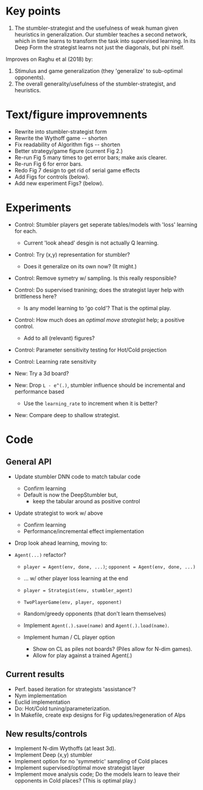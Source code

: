 # Key points

1. The stumbler-strategist and the usefulness of weak human given heuristics in generalization. Our stumbler teaches a second network, which in time learns to transform the task into supervised learning. In its Deep Form the strategist learns not just the diagonals, but phi itself.

Improves on Raghu et al (2018) by:

1. Stimulus and game generalization (they 'generalize' to sub-optimal opponents).
2. The overall generality/usefulness of the stumbler-strategist, and heuristics.


# Text/figure improvemnents

- Rewrite into stumbler-strategist form
- Rewrite the Wythoff game -- shorten
- Fix readability of Algorithm figs -- shorten
- Better strategy/game figure (current Fig 2.)
- Re-run Fig 5 many times to get error bars; make axis clearer.
- Re-run Fig 6 for error bars.
- Redo Fig 7 design to get rid of serial game effects
- Add Figs for controls (below).
- Add new experiment Figs? (below).


# Experiments

- Control: Stumbler players get seperate tables/models with 'loss' learning for each.
  - Current 'look ahead' desgin is not actually Q learning.
- Control: Try (x,y) representation for stumbler? 
  - Does it generalize on its own now? (It might.)
- Control: Remove symetry w/ sampling. Is this really responsible?
- Control: Do supervised tranining; does the strategist layer help with brittleness here?
  - Is any model learning to 'go cold'? That is the optimal play.
- Control: How much does an _optimal move strategist_ help; a positive control. 
  - Add to all (relevant) figures?
- Control: Parameter sensitivity testing for Hot/Cold projection
- Control: Learning rate sensitivity

- New: Try a 3d board? 
- New: Drop `L - e^(.)`, stumbler influence should be incremental and performance based
  - Use the `learning_rate` to increment when it is better?
- New: Compare deep to shallow strategist.


# Code
## General API
- Update stumbler DNN code to match tabular code
  - Confirm learning
  - Default is now the DeepStumbler but,
    - keep the tabular around as positive control
- Update strategist to work w/ above
  - Confirm learning
  - Performance/incremental effect implementation

- Drop look ahead learning, moving to:
- `Agent(...)` refactor? 
  - `player = Agent(env, done, ...)`; `opponent = Agent(env, done, ...)`
  - ... w/ other player loss learning at the end
  - `player = Strategist(env, stumbler_agent)`
  - `TwoPlayerGame(env, player, opponent)`
  - Random/greedy opponents (that don't learn themselves)
  - Implement `Agent(.).save(name)` and `Agent(.).load(name)`.
  
  - Implement human / CL player option
    - Show on CL as piles not boards? (Piles allow for N-dim games).
    - Allow for play against a trained Agent(.)

## Current results
- Perf. based iteration for strategists 'assistance'?
- Nym implementation
- Euclid implementation
- Do: Hot/Cold tuning/parameterization.
- In Makefile, create exp designs for Fig updates/regeneration of Alps

## New results/controls
- Implement N-dim Wythoffs (at least 3d).
- Implement Deep (x,y) stumbler
- Implement option for no 'symmetric' sampling of Cold places
- Implement supervised/optimal move strategist layer
- Implement move analysis code; Do the models learn to leave their opponents in Cold places? (This is optimal play.) 